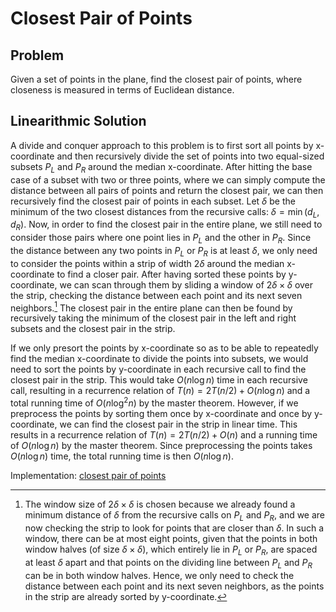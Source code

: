 # Closest Pair of Points

## Problem

Given a set of points in the plane, find the closest pair of points, where closeness is measured in terms of Euclidean distance.

## Linearithmic Solution

A divide and conquer approach to this problem is to first sort all points by x-coordinate and then
recursively divide the set of points into two equal-sized subsets $P_L$ and $P_R$ around the median x-coordinate. After hitting the base case of a subset with two or three points, where we can simply compute the distance between all pairs of points and return the closest pair, we can then recursively find the closest pair of points in each subset. Let $\delta$ be the minimum of the two closest distances from the recursive calls: $\delta = \min(d_L, d_R)$. Now, in order to find the closest pair in the entire plane, we still need to consider those pairs where one point lies in $P_L$ and the other in $P_R$. Since the distance between any two points in $P_L$ or $P_R$ is at least $\delta$, we only need to consider the points within a strip of width $2\delta$ around the median x-coordinate to find a closer pair. After having sorted these points by y-coordinate, we can scan through them by sliding a window of $2\delta \times \delta$ over the strip, checking the distance between each point and its next seven neighbors.[^1] The closest pair in the entire plane can then be found by recursively taking the minimum of the closest pair in the left and right subsets and the closest pair in the strip.

If we only presort the points by x-coordinate so as to be able to repeatedly find the median x-coordinate to divide the points into subsets, we would need to sort the points by y-coordinate in each recursive call to find the closest pair in the strip. This would take $O(n \log n)$ time in each recursive call, resulting in a recurrence relation of $T(n) = 2T(n/2) + O(n \log n)$ and a total running time of $O(n \log^2 n)$ by the master theorem. However, if we preprocess the points by sorting them once by x-coordinate and once by y-coordinate, we can find the closest pair in the strip in linear time. This results in a recurrence relation of $T(n) = 2T(n/2) + O(n)$ and a running time of $O(n \log n)$ by the master theorem. Since preprocessing the points takes $O(n \log n)$ time, the total running time is then $O(n \log n)$.

Implementation: [closest pair of points](https://github.com/pl3onasm/AADS/blob/main/algorithms/divide-and-conquer/closest-pair-of-points/closestpair.c)

[^1]: The window size of $2\delta \times \delta$ is chosen because we already found a minimum distance of $\delta$ from the recursive calls on $P_L$ and $P_R$, and we are now checking the strip to look for points that are closer than $\delta$. In such a window, there can be at most eight points, given that the points in both window halves (of size $\delta \times \delta$), which entirely lie in $P_L$ or $P_R$, are spaced at least $\delta$ apart and that points on the dividing line between $P_L$ and $P_R$ can be in both window halves. Hence, we only need to check the distance between each point and its next seven neighbors, as the points in the strip are already sorted by y-coordinate.
